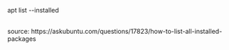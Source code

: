 apt list --installed

<br>
source: 
https://askubuntu.com/questions/17823/how-to-list-all-installed-packages